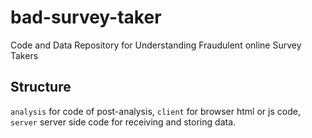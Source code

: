 # bad-survey-taker
Code and Data Repository for Understanding Fraudulent online Survey Takers

## Structure
`analysis` for code of post-analysis, `client` for browser html or js code, `server` server side code for receiving and storing data.